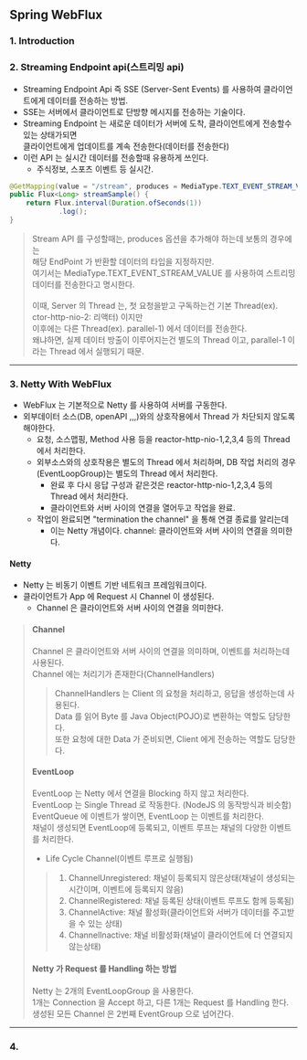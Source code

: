 ## Spring WebFlux

### 1. Introduction


### 2. Streaming Endpoint api(스트리밍 api)
- Streaming Endpoint Api 즉 SSE (Server-Sent Events) 를 사용하여 클라이언트에게 데이터를 전송하는 방법.
- SSE는 서버에서 클라이언트로 단방향 메시지를 전송하는 기술이다.
- Streaming Endpoint 는 새로운 데이터가 서버에 도착, 클라이언트에게 전송할수 있는 상태가되면<br/>
클라이언트에게 업데이트를 계속 전송한다(데이터를 전송한다)
- 이런 API 는 실시간 데이터를 전송할때 유용하게 쓰인다.
  - 주식정보, 스포츠 이벤트 등 실시간.
```java
@GetMapping(value = "/stream", produces = MediaType.TEXT_EVENT_STREAM_VALUE)
public Flux<Long> streamSample() {
    return Flux.interval(Duration.ofSeconds(1))
            .log();
}
```
> Stream API 를 구성할때는, produces 옵션을 추가해야 하는데 보통의 경우에는<br/>
> 해당 EndPoint 가 반환할 데이터의 타입을 지정하지만. <br/>
> 여기서는 MediaType.TEXT_EVENT_STREAM_VALUE 를 사용하여 스트리밍 데이터를 전송한다고 명시한다.
> <br/><br/>
> 이때, Server 의 Thread 는, 첫 요청을받고 구독하는건 기본 Thread(ex). ctor-http-nio-2: 리액터) 이지만<br/>
> 이후에는 다른 Thread(ex). parallel-1) 에서 데이터를 전송한다.<br/>
> 왜냐하면, 실제 데이터 방출이 이루어지는건 별도의 Thread 이고, parallel-1 이라는 Thread 에서 실행되기 때문.

--- 

### 3. Netty With WebFlux
- WebFlux 는 기본적으로 Netty 를 사용하여 서버를 구동한다.
- 외부데이터 소스(DB, openAPI ,,,)와의 상호작용에서 Thread 가 차단되지 않도록 해야한다.
  - 요청, 소스맵핑, Method 사용 등을 reactor-http-nio-1,2,3,4 등의 Thread 에서 처리한다.
  - 외부소스와의 상호작용은 별도의 Thread 에서 처리하며, DB 작업 처리의 경우(EventLoopGroup)는 별도의 Thread 에서 처리한다.
    - 완료 후 다시 응답 구성과 같은것은 reactor-http-nio-1,2,3,4 등의 Thread 에서 처리한다.
    - 클라이언트와 서버 사이의 연결을 열어두고 작업을 완료.
  - 작업이 완료되면 "termination the channel" 을 통해 연결 종료를 알리는데
    - 이는 Netty 개념이다. channel: 클라이언트와 서버 사이의 연결을 의미한다. 

#### Netty 
- Netty 는 비동기 이벤트 기반 네트워크 프레임워크이다.
- 클라이언트가 App 에 Request 시 Channel 이 생성된다. 
  - Channel 은 클라이언트와 서버 사이의 연결을 의미한다.

> #### Channel
> Channel 은 클라이언트와 서버 사이의 연결을 의미하며, 이벤트를 처리하는데 사용된다.<br/>
> Channel 에는 처리기가 존재한다(ChannelHandlers) <br/>
>> ChannelHandlers 는 Client 의 요청을 처리하고, 응답을 생성하는데 사용된다.<br/>
>> Data 를 읽어 Byte 를 Java Object(POJO)로 변환하는 역할도 담당한다.<br/>
>> 또한 요청에 대한 Data 가 준비되면, Client 에게 전송하는 역할도 담당한다.<br/> 
> 
> #### EventLoop
> EventLoop 는 Netty 에서 연결을 Blocking 하지 않고 처리한다.<br/>
> EventLoop 는 Single Thread 로 작동한다. (NodeJS 의 동작방식과 비슷함)<br/>
> EventQueue 에 이벤트가 쌓이면, EventLoop 는 이벤트를 처리한다.<br/>
> 채널이 생성되면 EventLoop에 등록되고, 이벤트 루프는 채널의 다양한 이벤트를 처리한다.<br/>
> 
> * Life Cycle Channel(이벤트 루프로 실행됨)
>> 1. ChannelUnregistered: 채널이 등록되지 않은상태(채널이 생성되는 시간이며, 이벤트에 등록되지 않음)
>> 2. ChannelRegistered: 채널 등록된 상태(이벤트 루프도 함께 등록됨)
>> 3. ChannelActive: 채널 활성화(클라이언트와 서버가 데이터를 주고받을 수 있는 상태)
>> 4. ChannelInactive: 채널 비활성화(채널이 클라이언트에 더 연결되지 않는상태)
>
> #### Netty 가 Request 를 Handling 하는 방법
> Netty 는 2개의 EventLoopGroup 을 사용한다.<br/>
> 1개는 Connection 을 Accept 하고, 다른 1개는 Request 를 Handling 한다.<br/>
> 생성된 모든 Channel 은 2번째 EventGroup 으로 넘어간다.<br/>

--- 

### 4. 

